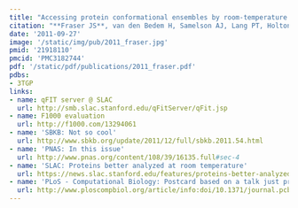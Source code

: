 ```yaml
---
title: "Accessing protein conformational ensembles by room-temperature X-ray crystallography."
citation: "**Fraser JS**, van den Bedem H, Samelson AJ, Lang PT, Holton JM, Echols N, Alber T. *PNAS*. 2011."
date: '2011-09-27'
image: '/static/img/pub/2011_fraser.jpg'
pmid: '21918110'
pmcid: 'PMC3182744'
pdf: '/static/pdf/publications/2011_fraser.pdf'
pdbs:
- 3TGP
links:
- name: qFIT server @ SLAC
  url: http://smb.slac.stanford.edu/qFitServer/qFit.jsp
- name: F1000 evaluation
  url: http://f1000.com/13294061
- name: 'SBKB: Not so cool'
  url: http://www.sbkb.org/update/2011/12/full/sbkb.2011.54.html
- name: 'PNAS: In this issue'
  url: http://www.pnas.org/content/108/39/16135.full#sec-4
- name: 'SLAC: Proteins better analyzed at room temperature'
  url: https://news.slac.stanford.edu/features/proteins-better-analyzed-room-temperature-report-finds
- name: 'PLoS - Computational Biology: Postcard based on a talk just prior to publication'
  url: http://www.ploscompbiol.org/article/info:doi/10.1371/journal.pcbi.1002000#s3
---
```

